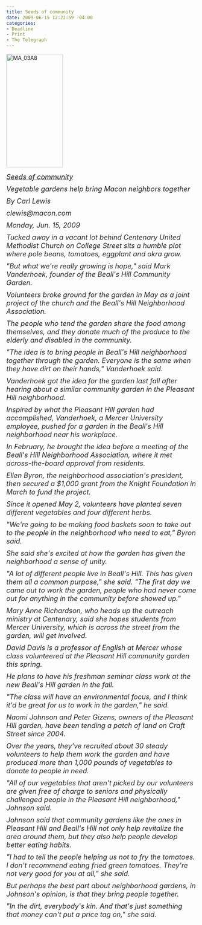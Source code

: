 ```yaml
---
title: Seeds of community
date: 2009-06-15 12:22:59 -04:00
categories:
- Deadline
- Print
- The Telegraph
---
```


<p><a href="{{ site.baseurl }}/assets/MA_03A8.jpg"><img class="size-medium wp-image-116 alignright" title="MA_03A8" src="{{ site.baseurl }}/assets/MA_03A8.jpg" alt="MA_03A8" width="150" height="300" /></a></p>
<p style="margin-top: 10px; margin-right: 0pt; margin-bottom: 0pt; margin-left: 0pt; color: #272627; font-size: 1.3em; padding: 0pt;"><a href="http://www.macon.com/198/story/748275.html"><em>Seeds of community</em></a></p>
<p style="margin-top: 10px; margin-right: 0pt; margin-bottom: 0pt; margin-left: 0pt; color: #272627; font-size: 1.3em; padding: 0pt;"><em>Vegetable gardens help bring Macon neighbors together</em></p>
<p style="margin-top: 10px; margin-right: 0pt; margin-bottom: 0pt; margin-left: 0pt; color: #272627; font-size: 1.3em; padding: 0pt;"><em>By Carl Lewis</em></p>
<p style="margin-top: 10px; margin-right: 0pt; margin-bottom: 0pt; margin-left: 0pt; color: #272627; font-size: 1.3em; padding: 0pt;"><em>clewis@macon.com</em></p>
<p style="margin-top: 10px; margin-right: 0pt; margin-bottom: 0pt; margin-left: 0pt; color: #272627; font-size: 1.3em; padding: 0pt;"><em>Monday, Jun. 15, 2009</em></p>
<p style="margin-top: 10px; margin-right: 0pt; margin-bottom: 0pt; margin-left: 0pt; color: #272627; font-size: 1.3em; padding: 0pt;"><em>Tucked away in a vacant lot behind Centenary United Methodist Church on College Street sits a humble plot where pole beans, tomatoes, eggplant and okra grow.</em></p>
<p style="margin-top: 10px; margin-right: 0pt; margin-bottom: 0pt; margin-left: 0pt; color: #272627; font-size: 1.3em; padding: 0pt;"><em>"But what we're really growing is hope," said Mark Vanderhoek, founder of the Beall's Hill Community Garden.</em></p>
<p style="margin-top: 10px; margin-right: 0pt; margin-bottom: 0pt; margin-left: 0pt; color: #272627; font-size: 1.3em; padding: 0pt;"><em>Volunteers broke ground for the garden in May as a joint project of the church and the Beall's Hill Neighborhood Association.</em></p>
<p style="margin-top: 10px; margin-right: 0pt; margin-bottom: 0pt; margin-left: 0pt; color: #272627; font-size: 1.3em; padding: 0pt;"><!--more--><em>The people who tend the garden share the food among themselves, and they donate much of the produce to the elderly and disabled in the community.</em></p>
<p style="margin-top: 10px; margin-right: 0pt; margin-bottom: 0pt; margin-left: 0pt; color: #272627; font-size: 1.3em; padding: 0pt;"><em>"The idea is to bring people in Beall's Hill neighborhood together through the garden. Everyone is the same when they have dirt on their hands," Vanderhoek said.</em></p>
<p style="margin-top: 10px; margin-right: 0pt; margin-bottom: 0pt; margin-left: 0pt; color: #272627; font-size: 1.3em; padding: 0pt;"><em>Vanderhoek got the idea for the garden last fall after hearing about a similar community garden in the Pleasant Hill neighborhood.</em></p>
<p style="margin-top: 10px; margin-right: 0pt; margin-bottom: 0pt; margin-left: 0pt; color: #272627; font-size: 1.3em; padding: 0pt;"><em>Inspired by what the Pleasant Hill garden had accomplished, Vanderhoek, a Mercer University employee, pushed for a garden in the Beall's Hill neighborhood near his workplace.</em></p>
<p style="margin-top: 10px; margin-right: 0pt; margin-bottom: 0pt; margin-left: 0pt; color: #272627; font-size: 1.3em; padding: 0pt;"><em>In February, he brought the idea before a meeting of the Beall's Hill Neighborhood Association, where it met across-the-board approval from residents.</em></p>
<p style="margin-top: 10px; margin-right: 0pt; margin-bottom: 0pt; margin-left: 0pt; color: #272627; font-size: 1.3em; padding: 0pt;"><em>Ellen Byron, the neighborhood association's president, then secured a $1,000 grant from the Knight Foundation in March to fund the project.</em></p>
<p style="margin-top: 10px; margin-right: 0pt; margin-bottom: 0pt; margin-left: 0pt; color: #272627; font-size: 1.3em; padding: 0pt;"><em>Since it opened May 2, volunteers have planted seven different vegetables and four different herbs.</em></p>
<p style="margin-top: 10px; margin-right: 0pt; margin-bottom: 0pt; margin-left: 0pt; color: #272627; font-size: 1.3em; padding: 0pt;"><em>"We're going to be making food baskets soon to take out to the people in the neighborhood who need to eat," Byron said.</em></p>
<p style="margin-top: 10px; margin-right: 0pt; margin-bottom: 0pt; margin-left: 0pt; color: #272627; font-size: 1.3em; padding: 0pt;"><em>She said she's excited at how the garden has given the neighborhood a sense of unity.</em></p>
<p style="margin-top: 10px; margin-right: 0pt; margin-bottom: 0pt; margin-left: 0pt; color: #272627; font-size: 1.3em; padding: 0pt;"><em>"A lot of different people live in Beall's Hill. This has given them all a common purpose," she said. "The first day we came out to work the garden, people who had never come out for anything in the community before showed up."</em></p>
<p style="margin-top: 10px; margin-right: 0pt; margin-bottom: 0pt; margin-left: 0pt; color: #272627; font-size: 1.3em; padding: 0pt;"><em>Mary Anne Richardson, who heads up the outreach ministry at Centenary, said she hopes students from Mercer University, which is across the street from the garden, will get involved.</em></p>
<p style="margin-top: 10px; margin-right: 0pt; margin-bottom: 0pt; margin-left: 0pt; color: #272627; font-size: 1.3em; padding: 0pt;"><em>David Davis is a professor of English at Mercer whose class volunteered at the Pleasant Hill community garden this spring.</em></p>
<p style="margin-top: 10px; margin-right: 0pt; margin-bottom: 0pt; margin-left: 0pt; color: #272627; font-size: 1.3em; padding: 0pt;"><em>He plans to have his freshman seminar class work at the new Beall's Hill garden in the fall.</em></p>
<p style="margin-top: 10px; margin-right: 0pt; margin-bottom: 0pt; margin-left: 0pt; color: #272627; font-size: 1.3em; padding: 0pt;"><em>"The class will have an environmental focus, and I think it'd be great for us to work in the garden," he said.</em></p>
<p style="margin-top: 10px; margin-right: 0pt; margin-bottom: 0pt; margin-left: 0pt; color: #272627; font-size: 1.3em; padding: 0pt;"><em>Naomi Johnson and Peter Gizens, owners of the Pleasant Hill garden, have been tending a patch of land on Craft Street since 2004.</em></p>
<p style="margin-top: 10px; margin-right: 0pt; margin-bottom: 0pt; margin-left: 0pt; color: #272627; font-size: 1.3em; padding: 0pt;"><em>Over the years, they've recruited about 30 steady volunteers to help them work the garden and have produced more than 1,000 pounds of vegetables to donate to people in need.</em></p>
<p style="margin-top: 10px; margin-right: 0pt; margin-bottom: 0pt; margin-left: 0pt; color: #272627; font-size: 1.3em; padding: 0pt;"><em>"All of our vegetables that aren't picked by our volunteers are given free of charge to seniors and physically challenged people in the Pleasant Hill neighborhood," Johnson said.</em></p>
<p style="margin-top: 10px; margin-right: 0pt; margin-bottom: 0pt; margin-left: 0pt; color: #272627; font-size: 1.3em; padding: 0pt;"><em>Johnson said that community gardens like the ones in Pleasant Hill and Beall's Hill not only help revitalize the area around them, but they also help people develop better eating habits.</em></p>
<p style="margin-top: 10px; margin-right: 0pt; margin-bottom: 0pt; margin-left: 0pt; color: #272627; font-size: 1.3em; padding: 0pt;"><em>"I had to tell the people helping us not to fry the tomatoes. I don't recommend eating fried green tomatoes. They're not very good for you at all," she said.</em></p>
<p style="margin-top: 10px; margin-right: 0pt; margin-bottom: 0pt; margin-left: 0pt; color: #272627; font-size: 1.3em; padding: 0pt;"><em>But perhaps the best part about neighborhood gardens, in Johnson's opinion, is that they bring people together.</em></p>
<p style="margin-top: 10px; margin-right: 0pt; margin-bottom: 0pt; margin-left: 0pt; color: #272627; font-size: 1.3em; padding: 0pt;"><em>"In the dirt, everybody's kin. And that's just something that money can't put a price tag on," she said.</em></p>
